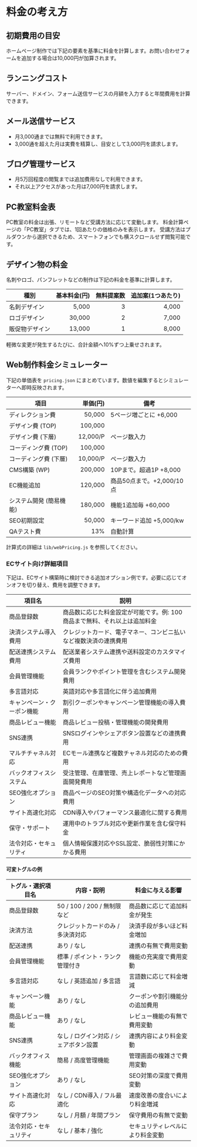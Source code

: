 # 料金の考え方

## 初期費用の目安
ホームページ制作では下記の要素を基準に料金を計算します。お問い合わせフォームを追加する場合は10,000円が加算されます。

## ランニングコスト
サーバー、ドメイン、フォーム送信サービスの月額を入力すると年間費用を計算できます。

## メール送信サービス
- 月3,000通までは無料で利用できます。
- 3,000通を超えた月は実費を精算し、目安として3,000円を請求します。

## ブログ管理サービス
- 月5万回程度の閲覧までは追加費用なしで利用できます。
- それ以上アクセスがあった月は7,000円を請求します。

## PC教室料金表

PC教室の料金は出張、リモートなど受講方法に応じて変動します。
料金計算ページの「PC教室」タブでは、1回あたりの価格のみを表示します。
受講方法はプルダウンから選択できるため、スマートフォンでも横スクロールせず閲覧可能です。

## デザイン物の料金

名刺やロゴ、パンフレットなどの制作は下記の料金を基準に計算します。

| 種別 | 基本料金(円) | 無料提案数 | 追加案(1つあたり) |
| --- | ---: | ---: | ---: |
| 名刺デザイン | 5,000 | 3 | 4,000 |
| ロゴデザイン | 30,000 | 2 | 7,000 |
| 販促物デザイン | 13,000 | 1 | 8,000 |

軽微な変更が発生するたびに、合計金額へ10%ずつ上乗せされます。

## Web制作料金シミュレーター

下記の単価表を `pricing.json` にまとめています。数値を編集するとシミュレーターへ即時反映されます。

| 項目 | 単価(円) | 備考 |
| --- | ---: | --- |
| ディレクション費 | 50,000 | 5ページ増ごとに +6,000 |
| デザイン費 (TOP) | 100,000 | |
| デザイン費 (下層) | 12,000/P | ページ数入力 |
| コーディング費 (TOP) | 100,000 | |
| コーディング費 (下層) | 10,000/P | ページ数入力 |
| CMS構築 (WP) | 200,000 | 10Pまで。超過1P +8,000 |
| EC機能追加 | 120,000 | 商品50点まで。+2,000/10点 |
| システム開発 (簡易機能) | 180,000 | 機能1追加毎 +60,000 |
| SEO初期設定 | 50,000 | キーワード追加 +5,000/kw |
| QAテスト費 | 13% | 自動計算 |

計算式の詳細は `lib/webPricing.js` を参照してください。

### ECサイト向け詳細項目

下記は、ECサイト構築時に検討できる追加オプション例です。必要に応じてオンオフを切り替え、費用を調整できます。

| 項目名 | 説明 |
| --- | --- |
| 商品登録数 | 商品数に応じた料金設定が可能です。例: 100商品まで無料、それ以上は追加料金 |
| 決済システム導入費用 | クレジットカード、電子マネー、コンビニ払いなど複数決済の連携費用 |
| 配送連携システム費用 | 配送業者システム連携や送料設定のカスタマイズ費用 |
| 会員管理機能 | 会員ランクやポイント管理を含むシステム開発費用 |
| 多言語対応 | 英語対応や多言語化に伴う追加費用 |
| キャンペーン・クーポン機能 | 割引クーポンやキャンペーン管理機能の導入費用 |
| 商品レビュー機能 | 商品レビュー投稿・管理機能の開発費用 |
| SNS連携 | SNSログインやシェアボタン設置などの連携費用 |
| マルチチャネル対応 | ECモール連携など複数チャネル対応のための費用 |
| バックオフィスシステム | 受注管理、在庫管理、売上レポートなど管理画面開発費用 |
| SEO強化オプション | 商品ページのSEO対策や構造化データへの対応費用 |
| サイト高速化対応 | CDN導入やパフォーマンス最適化に関する費用 |
| 保守・サポート | 運用中のトラブル対応や更新作業を含む保守料金 |
| 法令対応・セキュリティ | 個人情報保護対応やSSL設定、脆弱性対策にかかる費用 |

#### 可変トグルの例

| トグル・選択項目名 | 内容・説明 | 料金に与える影響 |
| --- | --- | --- |
| 商品登録数 | 50 / 100 / 200 / 無制限 など | 商品数に応じて追加料金が発生 |
| 決済方法 | クレジットカードのみ / 多決済対応 | 決済手段が多いほど料金増加 |
| 配送連携 | あり / なし | 連携の有無で費用変動 |
| 会員管理機能 | 標準 / ポイント・ランク管理付き | 機能の充実度で費用変動 |
| 多言語対応 | なし / 英語追加 / 多言語 | 言語数に応じて料金増減 |
| キャンペーン機能 | あり / なし | クーポンや割引機能分の追加費用 |
| 商品レビュー機能 | あり / なし | レビュー機能の有無で費用変動 |
| SNS連携 | なし / ログイン対応 / シェアボタン設置 | 連携内容により料金変動 |
| バックオフィス機能 | 簡易 / 高度管理機能 | 管理画面の複雑さで費用変動 |
| SEO強化オプション | あり / なし | SEO対策の深度で費用変動 |
| サイト高速化対応 | なし / CDN導入 / フル最適化 | 速度改善の度合いにより料金増減 |
| 保守プラン | なし / 月額 / 年間プラン | 保守費用の有無で変動 |
| 法令対応・セキュリティ | なし / 基本 / 強化 | セキュリティレベルにより料金変動 |
